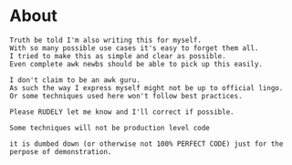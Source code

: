 # About

    Truth be told I'm also writing this for myself.
    With so many possible use cases it's easy to forget them all.
    I tried to make this as simple and clear as possible. 
    Even complete awk newbs should be able to pick up this easily.
    
    I don't claim to be an awk guru. 
    As such the way I express myself might not be up to official lingo. 
    Or some techniques used here won't follow best practices. 
    
    Please RUDELY let me know and I'll correct if possible.
    
    Some techniques will not be production level code
    
    it is dumbed down (or otherwise not 100% PERFECT CODE) just for the perpose of demonstration.
